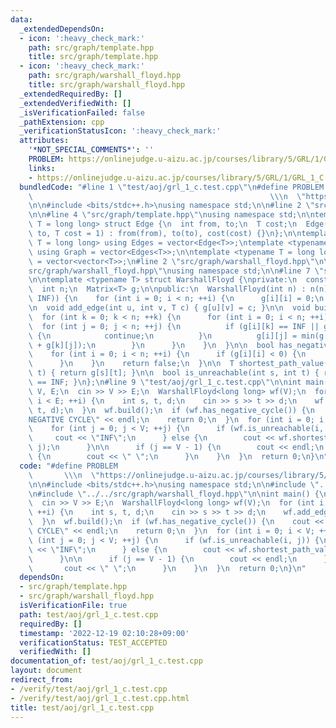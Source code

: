 ```yaml
---
data:
  _extendedDependsOn:
  - icon: ':heavy_check_mark:'
    path: src/graph/template.hpp
    title: src/graph/template.hpp
  - icon: ':heavy_check_mark:'
    path: src/graph/warshall_floyd.hpp
    title: src/graph/warshall_floyd.hpp
  _extendedRequiredBy: []
  _extendedVerifiedWith: []
  _isVerificationFailed: false
  _pathExtension: cpp
  _verificationStatusIcon: ':heavy_check_mark:'
  attributes:
    '*NOT_SPECIAL_COMMENTS*': ''
    PROBLEM: https://onlinejudge.u-aizu.ac.jp/courses/library/5/GRL/1/GRL_1_C
    links:
    - https://onlinejudge.u-aizu.ac.jp/courses/library/5/GRL/1/GRL_1_C
  bundledCode: "#line 1 \"test/aoj/grl_1_c.test.cpp\"\n#define PROBLEM           \
    \                                                     \\\n  \"https://onlinejudge.u-aizu.ac.jp/courses/library/5/GRL/1/GRL_1_C\"\
    \n\n#include <bits/stdc++.h>\nusing namespace std;\n\n#line 2 \"src/graph/template.hpp\"\
    \n\n#line 4 \"src/graph/template.hpp\"\nusing namespace std;\n\ntemplate <typename\
    \ T = long long> struct Edge {\n  int from, to;\n  T cost;\n  Edge(int from, int\
    \ to, T cost = 1) : from(from), to(to), cost(cost) {}\n};\n\ntemplate <typename\
    \ T = long long> using Edges = vector<Edge<T>>;\ntemplate <typename T = long long>\
    \ using Graph = vector<Edges<T>>;\n\ntemplate <typename T = long long> using Matrix\
    \ = vector<vector<T>>;\n#line 2 \"src/graph/warshall_floyd.hpp\"\n\n#line 4 \"\
    src/graph/warshall_floyd.hpp\"\nusing namespace std;\n\n#line 7 \"src/graph/warshall_floyd.hpp\"\
    \n\ntemplate <typename T> struct WarshallFloyd {\nprivate:\n  const T INF = numeric_limits<T>::max();\n\
    \  int n;\n  Matrix<T> g;\n\npublic:\n  WarshallFloyd(int n) : n(n), g(n, vector<T>(n,\
    \ INF)) {\n    for (int i = 0; i < n; ++i) {\n      g[i][i] = 0;\n    }\n  }\n\
    \n  void add_edge(int u, int v, T c) { g[u][v] = c; }\n\n  void build() {\n  \
    \  for (int k = 0; k < n; ++k) {\n      for (int i = 0; i < n; ++i) {\n      \
    \  for (int j = 0; j < n; ++j) {\n          if (g[i][k] == INF || g[k][j] == INF)\
    \ {\n            continue;\n          }\n          g[i][j] = min(g[i][j], g[i][k]\
    \ + g[k][j]);\n        }\n      }\n    }\n  }\n\n  bool has_negative_cycle() {\n\
    \    for (int i = 0; i < n; ++i) {\n      if (g[i][i] < 0) {\n        return true;\n\
    \      }\n    }\n    return false;\n  }\n\n  T shortest_path_value(int s, int\
    \ t) { return g[s][t]; }\n\n  bool is_unreachable(int s, int t) { return g[s][t]\
    \ == INF; }\n};\n#line 9 \"test/aoj/grl_1_c.test.cpp\"\n\nint main() {\n  int\
    \ V, E;\n  cin >> V >> E;\n  WarshallFloyd<long long> wf(V);\n  for (int i = 0;\
    \ i < E; ++i) {\n    int s, t, d;\n    cin >> s >> t >> d;\n    wf.add_edge(s,\
    \ t, d);\n  }\n  wf.build();\n  if (wf.has_negative_cycle()) {\n    cout << \"\
    NEGATIVE CYCLE\" << endl;\n    return 0;\n  }\n  for (int i = 0; i < V; ++i) {\n\
    \    for (int j = 0; j < V; ++j) {\n      if (wf.is_unreachable(i, j)) {\n   \
    \     cout << \"INF\";\n      } else {\n        cout << wf.shortest_path_value(i,\
    \ j);\n      }\n\n      if (j == V - 1) {\n        cout << endl;\n      } else\
    \ {\n        cout << \" \";\n      }\n    }\n  }\n  return 0;\n}\n"
  code: "#define PROBLEM                                                         \
    \       \\\n  \"https://onlinejudge.u-aizu.ac.jp/courses/library/5/GRL/1/GRL_1_C\"\
    \n\n#include <bits/stdc++.h>\nusing namespace std;\n\n#include \"../../src/graph/template.hpp\"\
    \n#include \"../../src/graph/warshall_floyd.hpp\"\n\nint main() {\n  int V, E;\n\
    \  cin >> V >> E;\n  WarshallFloyd<long long> wf(V);\n  for (int i = 0; i < E;\
    \ ++i) {\n    int s, t, d;\n    cin >> s >> t >> d;\n    wf.add_edge(s, t, d);\n\
    \  }\n  wf.build();\n  if (wf.has_negative_cycle()) {\n    cout << \"NEGATIVE\
    \ CYCLE\" << endl;\n    return 0;\n  }\n  for (int i = 0; i < V; ++i) {\n    for\
    \ (int j = 0; j < V; ++j) {\n      if (wf.is_unreachable(i, j)) {\n        cout\
    \ << \"INF\";\n      } else {\n        cout << wf.shortest_path_value(i, j);\n\
    \      }\n\n      if (j == V - 1) {\n        cout << endl;\n      } else {\n \
    \       cout << \" \";\n      }\n    }\n  }\n  return 0;\n}\n"
  dependsOn:
  - src/graph/template.hpp
  - src/graph/warshall_floyd.hpp
  isVerificationFile: true
  path: test/aoj/grl_1_c.test.cpp
  requiredBy: []
  timestamp: '2022-12-19 02:10:28+09:00'
  verificationStatus: TEST_ACCEPTED
  verifiedWith: []
documentation_of: test/aoj/grl_1_c.test.cpp
layout: document
redirect_from:
- /verify/test/aoj/grl_1_c.test.cpp
- /verify/test/aoj/grl_1_c.test.cpp.html
title: test/aoj/grl_1_c.test.cpp
---
```

